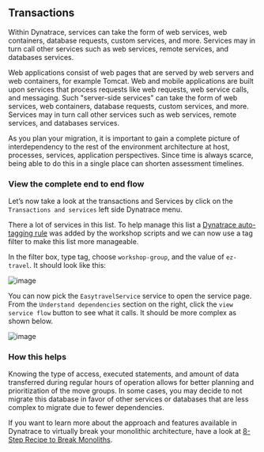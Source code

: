 ## Transactions

Within Dynatrace, services can take the form of web services, web containers, database requests, custom services, and more. Services may in turn call other services such as web services, remote services, and databases services.

Web applications consist of web pages that are served by web servers and web containers, for example Tomcat. Web and mobile applications are built upon services that process requests like web requests, web service calls, and messaging. Such "server-side services" can take the form of web services, web containers, database requests, custom services, and more. Services may in turn call other services such as web services, remote services, and databases services.


As you plan your migration, it is important to gain a complete picture of interdependency to the rest of the environment architecture at host, processes, services, application perspectives. Since time is always scarce, being able to do this in a single place can shorten assessment timelines.


### View the complete end to end flow 

Let’s now take a look at the transactions and Services by click on the `Transactions and services` left side Dynatrace menu.

There a lot of services in this list. To help manage this list a [Dynatrace auto-tagging rule](https://www.dynatrace.com/support/help/how-to-use-dynatrace/tags-and-metadata/) was added by the workshop scripts and we can now use a tag filter to make this list more manageable.

In the filter box, type tag, choose `workshop-group`, and the value of `ez-travel`. It should look like this:

![image](../../assets/images/trans-services.png)

You can now pick the `EasytravelService` service to open the service page. From the `Understand dependencies` section on the right, click the `view service flow` button to see what it calls. It should be more complex as shown below.

![image](../../assets/images/ez-service-flow.png)

### How this helps

Knowing the type of access, executed statements, and amount of data transferred during regular hours of operation allows for better planning and prioritization of the move groups. In some cases, you may decide to not migrate this database in favor of other services or databases that are less complex to migrate due to fewer dependencies.


If you want to learn more about the approach and features available in Dynatrace to virtually break your monolithic architecture, have a look at [8-Step Recipe to Break Monoliths](https://www.dynatrace.com/news/blog/breaking-the-monolith-an-8-step-recipe/).

